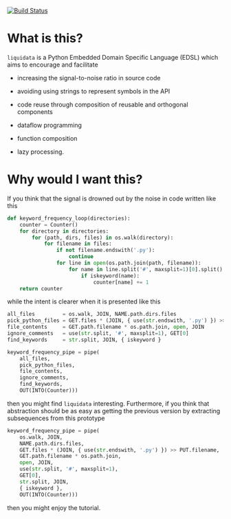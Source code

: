 [![Build Status](https://travis-ci.org/jacg/liquidata.svg?branch=master)](https://travis-ci.org/jacg/liquidata)

<!-- ANCHOR: what_is_this -->

# What is this?

`liquidata` is a Python Embedded Domain Specific Language (EDSL) which aims to encourage and facilitate

+ increasing the signal-to-noise ratio in source code

+ avoiding using strings to represent symbols in the API

+ code reuse through composition of reusable and orthogonal components

+ dataflow programming

+ function composition

+ lazy processing.

<!-- ANCHOR_END: what_is_this -->

# Why would I want this?

If you think that the signal is drowned out by the noise in code written like
this

```python
def keyword_frequency_loop(directories):
    counter = Counter()
    for directory in directories:
        for (path, dirs, files) in os.walk(directory):
            for filename in files:
                if not filename.endswith('.py'):
                    continue
                for line in open(os.path.join(path, filename)):
                    for name in line.split('#', maxsplit=1)[0].split():
                        if iskeyword(name):
                            counter[name] += 1
    return counter
```
while the intent is clearer when it is presented like this

```python
all_files         = os.walk, JOIN, NAME.path.dirs.files
pick_python_files = GET.files * (JOIN, { use(str.endswith, '.py') }) >> PUT.filename
file_contents     = GET.path.filename * os.path.join, open, JOIN
ignore_comments   = use(str.split, '#', maxsplit=1), GET[0]
find_keywords     = str.split, JOIN, { iskeyword }

keyword_frequency_pipe = pipe(
    all_files,
    pick_python_files,
    file_contents,
    ignore_comments,
    find_keywords,
    OUT(INTO(Counter)))
```

then you might find `liquidata` interesting. Furthermore, if you think that
abstraction should be as easy as getting the previous version by extracting
subsequences from this prototype

```python
keyword_frequency_pipe = pipe(
    os.walk, JOIN,
    NAME.path.dirs.files,
    GET.files * (JOIN, { use(str.endswith, '.py') }) >> PUT.filename,
    GET.path.filename * os.path.join,
    open, JOIN,
    use(str.split, '#', maxsplit=1),
    GET[0],
    str.split, JOIN,
    { iskeyword },
    OUT(INTO(Counter)))
```

then you might enjoy the tutorial.
